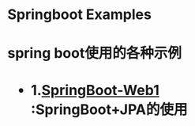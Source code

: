 # Springboot Examples

<h1> spring boot使用的各种示例<h1>
<ul>
  <li>
    1.<a href="https://github.com/AmyZhangHqin/Springboot/tree/master/SpringBoot-Web1" >SpringBoot-Web1 </a> :SpringBoot+JPA的使用
  </li>

